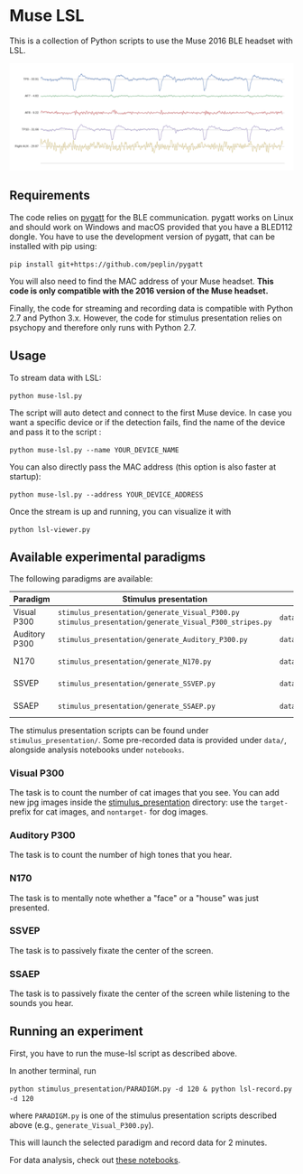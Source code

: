 # Muse LSL

This is a collection of Python scripts to use the Muse 2016 BLE headset with LSL.

![Blinks](blinks.png)

## Requirements

The code relies on [pygatt](https://github.com/peplin/pygatt) for the BLE communication.
pygatt works on Linux and should work on Windows and macOS provided that you have a BLED112 dongle.
You have to use the development version of pygatt, that can be installed with pip using:

`pip install git+https://github.com/peplin/pygatt`

You will also need to find the MAC address of your Muse headset. **This code is
only compatible with the 2016 version of the Muse headset.**

Finally, the code for streaming and recording data is compatible with Python
2.7 and Python 3.x. However, the code for stimulus presentation relies on
psychopy and therefore only runs with Python 2.7.

## Usage

To stream data with LSL:

`python muse-lsl.py`

The script will auto detect and connect to the first Muse device. In case you want
a specific device or if the detection fails, find the name of the device and pass it to the script :

`python muse-lsl.py --name YOUR_DEVICE_NAME`

You can also directly pass the MAC address (this option is also faster at startup):

`python muse-lsl.py --address YOUR_DEVICE_ADDRESS`

Once the stream is up and running, you can visualize it with

`python lsl-viewer.py`

## Available experimental paradigms

The following paradigms are available:

Paradigm | Stimulus presentation | Data | Analysis
---------|-----------------------|------|---------
Visual P300 | `stimulus_presentation/generate_Visual_P300.py` `stimulus_presentation/generate_Visual_P300_stripes.py`| `data/visual/P300/` | [click here](https://github.com/alexandrebarachant/muse-lsl/blob/master/notebooks/P300%20with%20Muse.ipynb)
Auditory P300 | `stimulus_presentation/generate_Auditory_P300.py` | `data/auditory/P300` | [click here](https://github.com/alexandrebarachant/muse-lsl/blob/master/notebooks/Auditory%20P300%20with%20Muse.ipynb)
N170 | `stimulus_presentation/generate_N170.py` | `data/visual/N170` | [click here](https://github.com/alexandrebarachant/muse-lsl/blob/master/notebooks/N170%20with%20Muse.ipynb)
SSVEP | `stimulus_presentation/generate_SSVEP.py` | `data/visual/SSVEP` | [click here](https://github.com/alexandrebarachant/muse-lsl/blob/master/notebooks/SSVEP%20with%20Muse.ipynb)
SSAEP | `stimulus_presentation/generate_SSAEP.py` | `data/auditory/SSAEP` | [click here](https://github.com/alexandrebarachant/muse-lsl/blob/master/notebooks/SSAEP%20with%20Muse.ipynb)

The stimulus presentation scripts can be found under `stimulus_presentation/`.
Some pre-recorded data is provided under `data/`, alongside analysis notebooks under `notebooks`.

### Visual P300

The task is to count the number of cat images that you see. You can add new jpg images inside the [stimulus_presentation](stimulus_presentation/) directory: use the `target-` prefix for cat images, and `nontarget-` for dog images.

### Auditory P300

The task is to count the number of high tones that you hear.

### N170

The task is to mentally note whether a "face" or a "house" was just presented.

### SSVEP

The task is to passively fixate the center of the screen.

### SSAEP

The task is to passively fixate the center of the screen while listening to the sounds you hear.

## Running an experiment

First, you have to run the muse-lsl script as described above.

In another terminal, run

`python stimulus_presentation/PARADIGM.py -d 120 & python lsl-record.py -d 120`

where `PARADIGM.py` is one of the stimulus presentation scripts described above (e.g., `generate_Visual_P300.py`).

This will launch the selected paradigm and record data for 2 minutes.

For data analysis, check out [these notebooks](https://github.com/alexandrebarachant/muse-lsl/blob/master/notebooks/).
